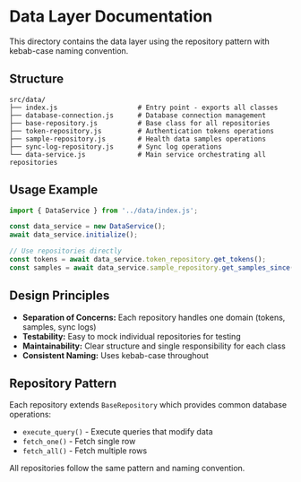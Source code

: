 # Data Layer Documentation

This directory contains the data layer using the repository pattern with kebab-case naming convention.

## Structure

```
src/data/
├── index.js                    # Entry point - exports all classes
├── database-connection.js      # Database connection management
├── base-repository.js          # Base class for all repositories
├── token-repository.js         # Authentication tokens operations
├── sample-repository.js        # Health data samples operations
├── sync-log-repository.js      # Sync log operations
└── data-service.js             # Main service orchestrating all repositories
```

## Usage Example

```javascript
import { DataService } from '../data/index.js';

const data_service = new DataService();
await data_service.initialize();

// Use repositories directly
const tokens = await data_service.token_repository.get_tokens();
const samples = await data_service.sample_repository.get_samples_since('2024-01-01');
```

## Design Principles

- **Separation of Concerns:** Each repository handles one domain (tokens, samples, sync logs)
- **Testability:** Easy to mock individual repositories for testing
- **Maintainability:** Clear structure and single responsibility for each class
- **Consistent Naming:** Uses kebab-case throughout

## Repository Pattern

Each repository extends `BaseRepository` which provides common database operations:
- `execute_query()` - Execute queries that modify data
- `fetch_one()` - Fetch single row
- `fetch_all()` - Fetch multiple rows

All repositories follow the same pattern and naming convention.
